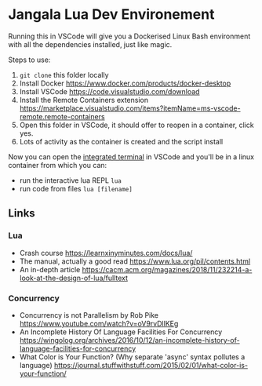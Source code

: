 # Jangala Lua Dev Environement

Running this in VSCode will give you a Dockerised Linux Bash environment with all the dependencies installed, just like magic.

Steps to use:
  1. `git clone` this folder locally
  2. Install Docker https://www.docker.com/products/docker-desktop
  3. Install VSCode https://code.visualstudio.com/download
  4. Install the Remote Containers extension https://marketplace.visualstudio.com/items?itemName=ms-vscode-remote.remote-containers
  5. Open this folder in VSCode, it should offer to reopen in a container, click yes.
  6. Lots of activity as the container is created and the script install 

Now you can open the [integrated terminal](https://code.visualstudio.com/docs/editor/integrated-terminal) in VSCode and you'll be in a linux container from which you can:
  - run the interactive lua REPL `lua`
  - run code from files `lua [filename]`


## Links

### Lua

  - Crash course https://learnxinyminutes.com/docs/lua/
  - The manual, actually a good read https://www.lua.org/pil/contents.html
  - An in-depth article https://cacm.acm.org/magazines/2018/11/232214-a-look-at-the-design-of-lua/fulltext

### Concurrency

  - Concurrency is not Parallelism by Rob Pike https://www.youtube.com/watch?v=oV9rvDllKEg
  - An Incomplete History Of Language Facilities For Concurrency https://wingolog.org/archives/2016/10/12/an-incomplete-history-of-language-facilities-for-concurrency
  - What Color is Your Function? (Why separate 'async' syntax pollutes a language) https://journal.stuffwithstuff.com/2015/02/01/what-color-is-your-function/